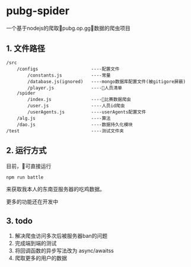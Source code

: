 # pubg-spider

一个基于nodejs的爬取pubg.op.gg数据的爬虫项目

## 1. 文件路径
    /src                    
        /configs                    ----配置文件
            /constants.js           ----常量
            /database.js(ignored)   ----mongo数据库配置文件(被gitigore屏蔽)
            /player.js              ----人员清单
        /spider
            /index.js               ----比赛数据爬虫
            /user.js                ----人员id爬虫
            /userAgents.js          ----userAgents配置文件
        /alg.js                     ----算法
        /dao.js                     ----数据持久化模块
    /test                           ----测试文件夹

## 2. 运行方式
目前，可直接运行

```bash
npm run battle
```
来获取我本人的东南亚服务器的吃鸡数据。

更多的功能还在开发中

## 3. todo
1. 解决爬虫访问多次后被服务器ban的问题
2. 完成端到端的测试
3. 将回调函数的异步写法改为 async/awaitss
4. 爬取更多的用户的数据
